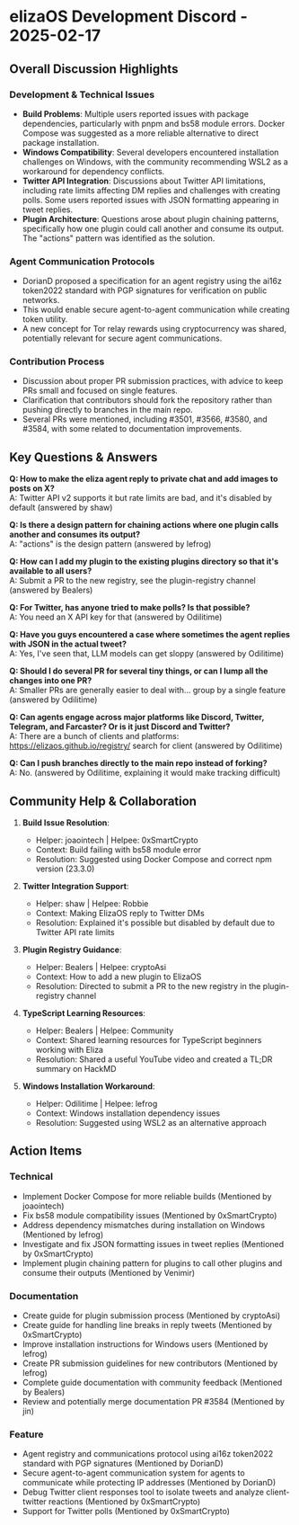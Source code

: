 # elizaOS Development Discord - 2025-02-17

## Overall Discussion Highlights

### Development & Technical Issues
- **Build Problems**: Multiple users reported issues with package dependencies, particularly with pnpm and bs58 module errors. Docker Compose was suggested as a more reliable alternative to direct package installation.
- **Windows Compatibility**: Several developers encountered installation challenges on Windows, with the community recommending WSL2 as a workaround for dependency conflicts.
- **Twitter API Integration**: Discussions about Twitter API limitations, including rate limits affecting DM replies and challenges with creating polls. Some users reported issues with JSON formatting appearing in tweet replies.
- **Plugin Architecture**: Questions arose about plugin chaining patterns, specifically how one plugin could call another and consume its output. The "actions" pattern was identified as the solution.

### Agent Communication Protocols
- DorianD proposed a specification for an agent registry using the ai16z token2022 standard with PGP signatures for verification on public networks.
- This would enable secure agent-to-agent communication while creating token utility.
- A new concept for Tor relay rewards using cryptocurrency was shared, potentially relevant for secure agent communications.

### Contribution Process
- Discussion about proper PR submission practices, with advice to keep PRs small and focused on single features.
- Clarification that contributors should fork the repository rather than pushing directly to branches in the main repo.
- Several PRs were mentioned, including #3501, #3566, #3580, and #3584, with some related to documentation improvements.

## Key Questions & Answers

**Q: How to make the eliza agent reply to private chat and add images to posts on X?**  
A: Twitter API v2 supports it but rate limits are bad, and it's disabled by default (answered by shaw)

**Q: Is there a design pattern for chaining actions where one plugin calls another and consumes its output?**  
A: "actions" is the design pattern (answered by lefrog)

**Q: How can I add my plugin to the existing plugins directory so that it's available to all users?**  
A: Submit a PR to the new registry, see the plugin-registry channel (answered by Bealers)

**Q: For Twitter, has anyone tried to make polls? Is that possible?**  
A: You need an X API key for that (answered by Odilitime)

**Q: Have you guys encountered a case where sometimes the agent replies with JSON in the actual tweet?**  
A: Yes, I've seen that, LLM models can get sloppy (answered by Odilitime)

**Q: Should I do several PR for several tiny things, or can I lump all the changes into one PR?**  
A: Smaller PRs are generally easier to deal with... group by a single feature (answered by Odilitime)

**Q: Can agents engage across major platforms like Discord, Twitter, Telegram, and Farcaster? Or is it just Discord and Twitter?**  
A: There are a bunch of clients and platforms: https://elizaos.github.io/registry/ search for client (answered by Odilitime)

**Q: Can I push branches directly to the main repo instead of forking?**  
A: No. (answered by Odilitime, explaining it would make tracking difficult)

## Community Help & Collaboration

1. **Build Issue Resolution**:
   - Helper: joaointech | Helpee: 0xSmartCrypto
   - Context: Build failing with bs58 module error
   - Resolution: Suggested using Docker Compose and correct npm version (23.3.0)

2. **Twitter Integration Support**:
   - Helper: shaw | Helpee: Robbie
   - Context: Making ElizaOS reply to Twitter DMs
   - Resolution: Explained it's possible but disabled by default due to Twitter API rate limits

3. **Plugin Registry Guidance**:
   - Helper: Bealers | Helpee: cryptoAsi
   - Context: How to add a new plugin to ElizaOS
   - Resolution: Directed to submit a PR to the new registry in the plugin-registry channel

4. **TypeScript Learning Resources**:
   - Helper: Bealers | Helpee: Community
   - Context: Shared learning resources for TypeScript beginners working with Eliza
   - Resolution: Shared a useful YouTube video and created a TL;DR summary on HackMD

5. **Windows Installation Workaround**:
   - Helper: Odilitime | Helpee: lefrog
   - Context: Windows installation dependency issues
   - Resolution: Suggested using WSL2 as an alternative approach

## Action Items

### Technical
- Implement Docker Compose for more reliable builds (Mentioned by joaointech)
- Fix bs58 module compatibility issues (Mentioned by 0xSmartCrypto)
- Address dependency mismatches during installation on Windows (Mentioned by lefrog)
- Investigate and fix JSON formatting issues in tweet replies (Mentioned by 0xSmartCrypto)
- Implement plugin chaining pattern for plugins to call other plugins and consume their outputs (Mentioned by Venimir)

### Documentation
- Create guide for plugin submission process (Mentioned by cryptoAsi)
- Create guide for handling line breaks in reply tweets (Mentioned by 0xSmartCrypto)
- Improve installation instructions for Windows users (Mentioned by lefrog)
- Create PR submission guidelines for new contributors (Mentioned by lefrog)
- Complete guide documentation with community feedback (Mentioned by Bealers)
- Review and potentially merge documentation PR #3584 (Mentioned by jin)

### Feature
- Agent registry and communications protocol using ai16z token2022 standard with PGP signatures (Mentioned by DorianD)
- Secure agent-to-agent communication system for agents to communicate while protecting IP addresses (Mentioned by DorianD)
- Debug Twitter client responses tool to isolate tweets and analyze client-twitter reactions (Mentioned by 0xSmartCrypto)
- Support for Twitter polls (Mentioned by 0xSmartCrypto)